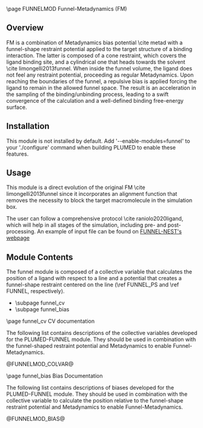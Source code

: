 \page FUNNELMOD Funnel-Metadynamics (FM)

<!-- 
description: a collective variable and a bias action necessary to perform Funnel-Metadynamics on Molecular Dynamics simulations
authors: Stefano Raniolo, Vittorio Limongelli
reference: \cite limongelli2013funnel \cite raniolo2020ligand
-->

## Overview
FM is a combination of Metadynamics bias potential \cite metad with a funnel-shape restraint potential applied to the target structure of a binding interaction. 
The latter is composed of a cone restraint, which covers the ligand binding site, and a cylindrical one that heads towards the solvent \cite limongelli2013funnel. 
When inside the funnel volume, the ligand does not feel any restraint potential, proceeding as regular Metadynamics.
Upon reaching the boundaries of the funnel, a repulsive bias is applied forcing the ligand to remain in the allowed funnel space. 
The result is an acceleration in the sampling of the binding/unbinding process, leading to a swift convergence of the calculation and a well-defined binding free-energy surface.

## Installation 
This module is not installed by default. Add '\-\-enable-modules=funnel' to your './configure' command when building PLUMED to enable these features.

## Usage
This module is a direct evolution of the original FM \cite limongelli2013funnel since it incorporates an alignment function that removes the necessity to block the target macromolecule in the simulation box.

The user can follow a comprehensive protocol \cite raniolo2020ligand, which will help in all stages of the simulation, including pre- and post-processing.
An example of input file can be found on <a href="https://www.plumed-nest.org/eggs/19/039/">FUNNEL-NEST's webpage</a>

## Module Contents

The funnel module is composed of a collective variable that calculates the position of a ligand with respect to a line and a potential that creates a funnel-shape restraint centered on the line (\ref FUNNEL_PS and \ref FUNNEL, respectively).

- \subpage funnel_cv
- \subpage funnel_bias

\page funnel_cv CV documentation

The following list contains descriptions of the collective variables developed for the PLUMED-FUNNEL module. They should be used in combination with the funnel-shaped restraint potential and Metadynamics to enable Funnel-Metadynamics.

@FUNNELMOD_COLVAR@

\page funnel_bias Bias Documentation

The following list contains descriptions of biases developed for the PLUMED-FUNNEL module. They should be used in combination with the collective variable to calculate the position relative to the funnel-shape restraint potential and Metadynamics to enable Funnel-Metadynamics.

@FUNNELMOD_BIAS@
